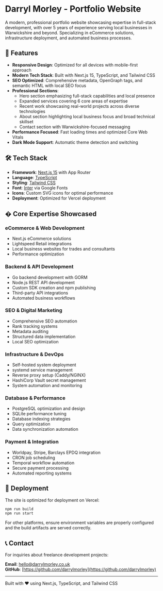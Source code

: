 # Darryl Morley - Portfolio Website

A modern, professional portfolio website showcasing expertise in full-stack development, with over 5 years of experience serving local businesses in Warwickshire and beyond. Specializing in eCommerce solutions, infrastructure deployment, and automated business processes.

## 🚀 Features

- **Responsive Design**: Optimized for all devices with mobile-first approach
- **Modern Tech Stack**: Built with Next.js 15, TypeScript, and Tailwind CSS
- **SEO Optimized**: Comprehensive metadata, OpenGraph tags, and semantic HTML with local SEO focus
- **Professional Sections**:
  - Hero section emphasizing full-stack capabilities and local presence
  - Expanded services covering 6 core areas of expertise
  - Recent work showcasing real-world projects across diverse technologies
  - About section highlighting local business focus and broad technical skillset
  - Contact section with Warwickshire-focused messaging
- **Performance Focused**: Fast loading times and optimized Core Web Vitals
- **Dark Mode Support**: Automatic theme detection and switching

## 🛠️ Tech Stack

- **Framework**: [Next.js 15](https://nextjs.org/) with App Router
- **Language**: [TypeScript](https://www.typescriptlang.org/)
- **Styling**: [Tailwind CSS](https://tailwindcss.com/)
- **Font**: [Inter](https://rsms.me/inter/) via Google Fonts
- **Icons**: Custom SVG icons for optimal performance
- **Deployment**: Optimized for Vercel deployment

## � Core Expertise Showcased

### eCommerce & Web Development

- Next.js eCommerce solutions
- Lightspeed Retail integrations
- Local business websites for trades and consultants
- Performance optimization

### Backend & API Development

- Go backend development with GORM
- Node.js REST API development
- Custom SDK creation and npm publishing
- Third-party API integrations
- Automated business workflows

### SEO & Digital Marketing

- Comprehensive SEO automation
- Rank tracking systems
- Metadata auditing
- Structured data implementation
- Local SEO optimization

### Infrastructure & DevOps

- Self-hosted system deployment
- systemd service management
- Reverse proxy setup (Caddy/NGINX)
- HashiCorp Vault secret management
- System automation and monitoring

### Database & Performance

- PostgreSQL optimization and design
- SQLite performance tuning
- Database indexing strategies
- Query optimization
- Data synchronization automation

### Payment & Integration

- Worldpay, Stripe, Barclays EPDQ integration
- CRON job scheduling
- Temporal workflow automation
- Secure payment processing
- Automated reporting systems

## 🚀 Deployment

The site is optimized for deployment on Vercel:

```bash
npm run build
npm run start
```

For other platforms, ensure environment variables are properly configured and the build artifacts are served correctly.

## 📞 Contact

For inquiries about freelance development projects:

**Email**: [hello@darrylmorley.co.uk](mailto:hello@darrylmorley.co.uk)  
**GitHub**: [https://github.com/darrylmorley](https://github.com/darrylmorley)

---

Built with ❤️ using Next.js, TypeScript, and Tailwind CSS
